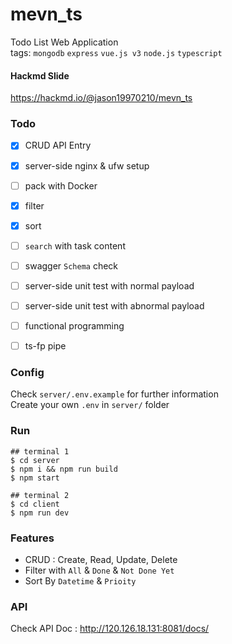# mevn_ts
Todo List Web Application  
tags: `mongodb` `express` `vue.js v3` `node.js` `typescript`

#### Hackmd Slide
https://hackmd.io/@jason19970210/mevn_ts

### Todo
- [x] CRUD API Entry
- [x] server-side nginx & ufw setup
- [ ] pack with Docker
- [x] filter
- [x] sort
- [ ] `search` with task content
- [ ] swagger `Schema` check
- [ ] server-side unit test with normal payload
- [ ] server-side unit test with abnormal payload
- [ ] functional programming
- [ ] ts-fp pipe


### Config
Check `server/.env.example` for further information  
Create your own `.env` in `server/` folder

### Run
```
## terminal 1
$ cd server
$ npm i && npm run build
$ npm start

## terminal 2
$ cd client
$ npm run dev
```

### Features
- CRUD : Create, Read, Update, Delete
- Filter with `All` & `Done` & `Not Done Yet`
- Sort By `Datetime` & `Prioity`

### API
Check API Doc : http://120.126.18.131:8081/docs/